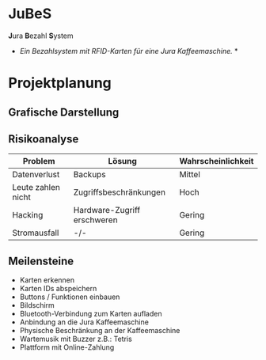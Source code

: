 # JuBeS
**J**ura **B**ezahl **S**ystem
* *Ein Bezahlsystem mit RFID-Karten für eine Jura Kaffeemaschine.* *

# Projektplanung

## Grafische Darstellung

## Risikoanalyse
| Problem | Lösung | Wahrscheinlichkeit |
|--- |--- |--- |
| Datenverlust | Backups | Mittel |
| Leute zahlen nicht | Zugriffsbeschränkungen | Hoch |
| Hacking | Hardware-Zugriff erschweren | Gering
| Stromausfall | -/- | Gering |


## Meilensteine
- Karten erkennen
- Karten IDs abspeichern
- Buttons / Funktionen einbauen
- Bildschirm 
- Bluetooth-Verbindung zum Karten aufladen
- Anbindung an die Jura Kaffeemaschine
- Physische Beschränkung an der Kaffeemaschine
- Wartemusik mit Buzzer z.B.: Tetris
- Plattform mit Online-Zahlung
